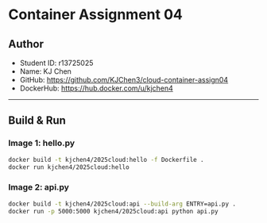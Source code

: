 # Container Assignment 04

## Author
- Student ID: r13725025
- Name: KJ Chen
- GitHub: https://github.com/KJChen3/cloud-container-assign04
- DockerHub: https://hub.docker.com/u/kjchen4

---

## Build & Run

### Image 1: hello.py

```bash
docker build -t kjchen4/2025cloud:hello -f Dockerfile .
docker run kjchen4/2025cloud:hello
```

### Image 2: api.py

```bash
docker build -t kjchen4/2025cloud:api --build-arg ENTRY=api.py .
docker run -p 5000:5000 kjchen4/2025cloud:api python api.py
```
